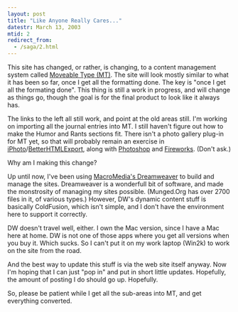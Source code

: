 ```yaml
---
layout: post
title: "Like Anyone Really Cares..."
datestr: March 13, 2003
mtid: 2
redirect_from:
  - /saga/2.html
---
```


This site has changed, or rather, is changing, to a content management system called <a href="http://www.movabletype.org/">Moveable Type (MT)</a>. The site will look mostly similar to what it has been so far, once I get all the formatting done.  The key is "once I get all the formating done".  This thing is still a work in progress, and will change as things go, though the goal is for the final product to look like it always has.

The links to the left all still work, and point at the old areas still.  I'm working on importing all the journal entries into MT.  I still haven't figure out how to make the Humor and Rants sections fit.  There isn't a photo gallery plug-in for MT yet, so that will probably remain an exercise in <a href="http://www.apple.com/iphoto/">iPhoto</a>/<a href="http://www.droolingcat.com/software/betterhtmlexport/">BetterHTMLExport</a>, along with <a href="http://www.adobe.com/products/photoshop/">Photoshop</a> and <a href="http://www.macromedia.com/software/fireworks/">Fireworks</a>. (Don't ask.)

Why am I making this change?

Up until now, I've been using <a href="http://www.macromedia.com/software/dreamweaver/">MacroMedia's Dreamweaver</a> to build and manage the sites.  Dreamweaver is a wonderfull bit of software, and made the monstrosity of managing my sites possible. (Munged.Org has over 2700 files in it, of various types.)  However, DW's dynamic content stuff is basically ColdFusion, which isn't simple, and I don't have the environment here to support it correctly.

DW doesn't travel well, either.  I own the Mac version, since I have a Mac here at home.  DW is not one of those apps where you get all versions when you buy it. Which sucks.  So I can't put it on my work laptop (Win2k) to work on the site from the road.

And the best way to update this stuff is via the web site itself anyway.  Now I'm hoping that I can just "pop in" and put in short little updates.  Hopefully, the amount of posting I do should go up.  Hopefully.  <grin>

So, please be patient while I get all the sub-areas into MT, and get everything converted.

